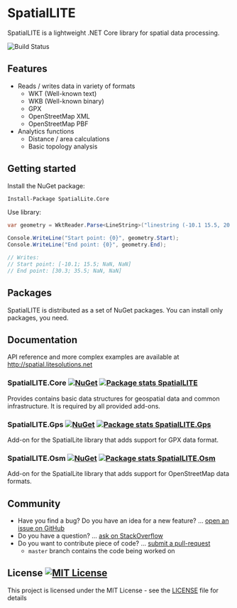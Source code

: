 # SpatialLITE

SpatialLITE is a lightweight .NET Core library for spatial data processing.

![Build Status](https://kabrt.visualstudio.com/_apis/public/build/definitions/a0c2814c-9acd-4035-824a-a2548f8a8c1b/10/badge)


## Features
* Reads / writes data in variety of formats
    * WKT (Well-known text)
    * WKB (Well-known binary)
    * GPX
    * OpenStreetMap XML
    * OpenStreetMap PBF
* Analytics functions
    * Distance / area calculations
    * Basic topology analysis


## Getting started

Install the NuGet package:
``` ps
Install-Package SpatialLite.Core
```

Use library:
``` c#
var geometry = WktReader.Parse<LineString>("linestring (-10.1 15.5, 20.2 -25.5, 30.3 35.5)");

Console.WriteLine("Start point: {0}", geometry.Start);
Console.WriteLine("End point: {0}", geometry.End);

// Writes:
// Start point: [-10.1; 15.5; NaN, NaN]
// End point: [30.3; 35.5; NaN, NaN]
```

## Packages

SpatialLITE is distributed as a set of NuGet packages. You can install only packages, you need.

## Documentation

API reference and more complex examples are available at http://spatial.litesolutions.net


### SpatialLITE.Core [![NuGet](https://img.shields.io/nuget/v/SpatialLite.Core.svg)](https://www.nuget.org/packages/SpatialLite.Core) [![Package stats SpatialLITE](https://img.shields.io/nuget/dt/SpatialLITE.Core.svg)](https://www.nuget.org/packages/SpatialLite.Core)

Provides contains basic data structures for geospatial data and common infrastructure. It is required by all provided add-ons.


### SpatialLITE.Gps [![NuGet](https://img.shields.io/nuget/v/SpatialLite.Gps.svg)](https://www.nuget.org/packages/SpatialLite.Gps) [![Package stats SpatialLITE.Gps](https://img.shields.io/nuget/dt/SpatialLITE.Gps.svg)](https://www.nuget.org/packages/SpatialLite.Gps)

Add-on for the SpatialLite library that adds support for GPX data format.


### SpatialLITE.Osm [![NuGet](https://img.shields.io/nuget/v/SpatialLite.Osm.svg)](https://www.nuget.org/packages/SpatialLite.Osm) [![Package stats SpatialLITE.Osm](https://img.shields.io/nuget/dt/SpatialLITE.Osm.svg)](https://www.nuget.org/packages/SpatialLite.Osm)

Add-on for the SpatialLite library that adds support for OpenStreetMap data formats.


## Community
* Have you find a bug? Do you have an idea for a new feature? ... [open an issue on GitHub](https://github.com/lukaskabrt/spatiallite-net/issues)
* Do you have a question? ... [ask on StackOverflow](https://stackoverflow.com/questions/ask?tags=spatiallite)
* Do you want to contribute piece of code? ... [submit a pull-request](https://github.com/lukaskabrt/spatiallite-net/pulls)
    * `master` branch contains the code being worked on


## License [![MIT License](https://img.shields.io/badge/license-MIT-blue.svg)](LICENSE)
This project is licensed under the MIT License - see the [LICENSE](LICENSE) file for details
